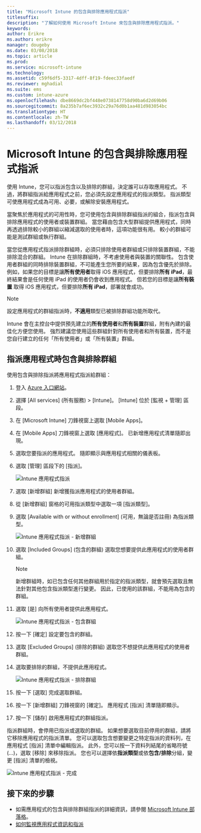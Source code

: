 ```yaml
---
title: "Microsoft Intune 的包含與排除應用程式指派"
titlesuffix: 
description: "了解如何使用 Microsoft Intune 來包含與排除應用程式指派。"
keywords: 
author: Erikre
ms.author: erikre
manager: dougeby
ms.date: 03/08/2018
ms.topic: article
ms.prod: 
ms.service: microsoft-intune
ms.technology: 
ms.assetid: c59f6df5-3317-4dff-8f19-fdeec33faedf
ms.reviewer: mghadial
ms.suite: ems
ms.custom: intune-azure
ms.openlocfilehash: dbe8669dc2bf448e0738147758d90ba6d2d69b06
ms.sourcegitcommit: 8a235b7af6ec3932c29a76d0b1aa481d983054bc
ms.translationtype: HT
ms.contentlocale: zh-TW
ms.lasthandoff: 03/12/2018
---
```

# <a name="include-and-exclude-app-assignments-in-microsoft-intune"></a>Microsoft Intune 的包含與排除應用程式指派

使用 Intune，您可以指派包含以及排除的群組，決定誰可以存取應用程式。 不過，將群組指派給應用程式之前，您必須先設定應用程式的指派類型。 指派類型可使應用程式成為可用、必要，或解除安裝應用程式。 

當聚焦於應用程式的可用性時，您可使用包含與排除群組指派的組合，指派包含與排除應用程式的使用者或裝置群組。 當您藉由包含大型群組提供應用程式，同時再透過排除較小的群組以縮減選取的使用者時，這項功能很有用。 較小的群組可能是測試群組或執行群組。 

當您從應用程式指派排除群組時，必須只排除使用者群組或只排除裝置群組，不能排除混合的群組。 Intune 在排除群組時，不考慮使用者與裝置的關聯性。 包含使用者群組的同時排除裝置群組，不可能產生您所要的結果，因為包含優先於排除。 例如，如果您的目標是讓**所有使用者**取得 iOS 應用程式，但要排除**所有 iPad**，最終結果會是任何使用 iPad 的使用者仍會收到應用程式。 但若您的目標是讓**所有裝置** 取得 iOS 應用程式，但要排除**所有 iPad**，部署就會成功。  

>[!NOTE]
>設定應用程式的群組指派時，**不適用**類型已被排除群組功能所取代。 
>
>Intune 會在主控台中提供預先建立的**所有使用者**和**所有裝置**群組，附有內建的最佳化方便您使用。 強烈建議您使用這些群組針對所有使用者和所有裝置，而不是您自行建立的任何「所有使用者」或「所有裝置」群組。  

## <a name="including-and-excluding-groups-when-assigning-apps"></a>指派應用程式時包含與排除群組 
使用包含與排除指派將應用程式指派給群組：
1. 登入 [Azure 入口網站](https://portal.azure.com)。
2. 選擇 [All services] (所有服務) > [Intune]。 [Intune] 位於 [監視 + 管理] 區段。
3. 在 [Microsoft Intune] 刀鋒視窗上選取 [Mobile Apps]。
4. 在 [Mobile Apps] 刀鋒視窗上選取 [應用程式]。 已新增應用程式清單隨即出現。
5. 選取您要指派的應用程式。 隨即顯示與應用程式相關的儀表板。 
6. 選取 [管理] 區段下的 [指派]。 

    ![Intune 應用程式指派](./media/apps-inc-exl-01.png)
7. 選取 [新增群組] 新增獲指派應用程式的使用者群組。 
8. 從 [新增群組] 窗格的可用指派類型中選取一項 [指派類型]。
9. 選取 [Available with or without enrollment] (可用，無論是否註冊) 為指派類型。

    ![Intune 應用程式指派 - 新增群組](./media/apps-inc-exl-02.png)
10. 選取 [Included Groups] (包含的群組) 選取您想要提供此應用程式的使用者群組。

    >[!NOTE]
    >新增群組時，如已包含任何其他群組用於指定的指派類型，就會預先選取且無法針對其他包含指派類型進行變更。 因此，已使用的該群組，不能用為包含的群組。

11. 選取 [是] 向所有使用者提供此應用程式。

    ![Intune 應用程式指派 - 包含群組](./media/apps-inc-exl-03.png)
12. 按一下 [確定] 設定要包含的群組。
13. 選取 [Excluded Groups] (排除的群組) 選取您不想提供此應用程式的使用者群組。 
14. 選取要排除的群組，不提供此應用程式。

    ![Intune 應用程式指派 - 排除群組](./media/apps-inc-exl-04.png)
15. 按一下 [選取] 完成選取群組。
16. 按一下 [新增群組] 刀鋒視窗的 [確定]。 應用程式 [指派] 清單隨即顯示。
17. 按一下 [儲存] 啟用應用程式的群組指派。

指派群組時，會停用已指派或選取的群組。 如果想要選取目前停用的群組，請將它移除應用程式的指派清單。 您可以選取包含想要變更之特定指派的資料列，在應用程式 [指派] 清單中編輯指派。 此外，您可以按一下資料列結尾的省略符號 (…)，選取 [移除] 來移除指派。 您也可以選擇依**指派類型**或依**包含/排除**分組，變更 [指派] 清單的檢視。

![Intune 應用程式指派 - 完成](./media/apps-inc-exl-05.png)

## <a name="next-steps"></a>接下來的步驟

- 如需應用程式的包含與排除群組指派的詳細資訊，請參閱 [Microsoft Intune 部落格](https://aka.ms/new_app_assignment_process)。
- [如何監視應用程式資訊和指派](apps-monitor.md)
